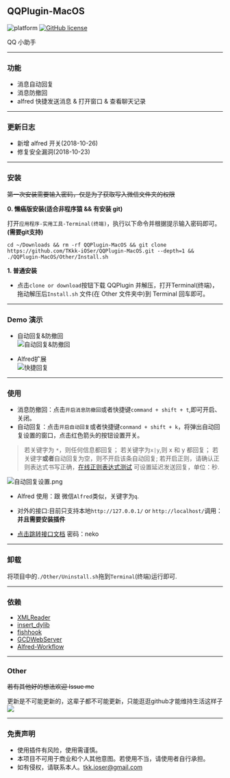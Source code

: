 
## QQPlugin-MacOS

![platform](https://img.shields.io/badge/platform-macos-lightgrey.svg)    [![GitHub license](https://img.shields.io/github/license/TKkk-iOSer/QQPlugin-MacOS.svg)](https://github.com/TKkk-iOSer/QQPlugin-MacOS/blob/master/LICENSE)

QQ 小助手 

---

### 功能

* 消息自动回复
* 消息防撤回
* alfred 快捷发送消息 & 打开窗口 & 查看聊天记录

---

### 更新日志
* 新增 alfred 开关(2018-10-26)   
* 修复安全漏洞(2018-10-23)

---
### 安装

~~第一次安装需要输入密码，仅是为了获取写入微信文件夹的权限~~

**0. 懒癌版安装(适合非程序猿 && 有安装 git)**

打开`应用程序-实用工具-Terminal(终端)`，执行以下命令并根据提示输入密码即可。**(需要git支持)**

`cd ~/Downloads && rm -rf QQPlugin-MacOS && git clone https://github.com/TKkk-iOSer/QQPlugin-MacOS.git --depth=1 && ./QQPlugin-MacOS/Other/Install.sh`

**1. 普通安装**

* 点击`clone or download`按钮下载 QQPlugin 并解压，打开Terminal(终端)，拖动解压后`Install.sh` 文件(在 Other 文件夹中)到 Terminal 回车即可。

---

### Demo 演示

* 自动回复&防撤回    
![自动回复&防撤回](./Other/ScreenShots/demo_reply_and_revoke.gif)

* Alfred扩展    
![快捷回复](./Other/ScreenShots/demo_alfred.gif)

---

### 使用

* 消息防撤回：点击`开启消息防撤回`或者快捷键`command + shift + t`,即可开启、关闭。
* 自动回复：点击`开启自动回复`或者快捷键`conmand + shift + k`，将弹出自动回复设置的窗口，点击红色箭头的按钮设置开关。    

>若关键字为 `*`，则任何信息都回复；
>若关键字为`x|y`,则 x 和 y 都回复；
>若关键字**或者**自动回复为空，则不开启该条自动回复;
>若开启正则，请确认正则表达式书写正确，[在线正则表达式测试](http://tool.oschina.net/regex/)
> 可设置延迟发送回复，单位：秒.

![自动回复设置.png](./Other/ScreenShots/auto_reply.png)

* Alfred 使用：跟 微信`Alfred`类似，关键字为`q`. 

* 对外的接口:目前只支持本地`http://127.0.0.1/` or `http://localhost/`调用：**并且需要安装插件**

* [点击跳转接口文档](https://apizza.net/pro/#/project/b4f5f873c8adf73428c127ba8fb6a2e7/browse) 密码：neko

---

### 卸载

将项目中的`./Other/Uninstall.sh`拖到`Terminal`(终端)运行即可.

---

### 依赖

* [XMLReader](https://github.com/amarcadet/XMLReader)
* [insert_dylib](https://github.com/Tyilo/insert_dylib)
* [fishhook](https://github.com/facebook/fishhook)
* [GCDWebServer](https://github.com/swisspol/GCDWebServer)   
* [Alfred-Workflow](http://www.deanishe.net/alfred-workflow/index.html)

---

### Other

~~若有其他好的想法欢迎 Issue me~~

更新是不可能更新的，这辈子都不可能更新，只能逛逛github才能维持生活这样子![](https://wx3.sinaimg.cn/mw690/b13f6d6cgy1fc3a1kimfxj201v01xjr6.jpg)

---

### 免责声明
* 使用插件有风险，使用需谨慎。
* 本项目不可用于商业和个人其他意图。若使用不当，请使用者自行承担。
* 如有侵权，请联系本人。tkk.ioser@gmail.com


